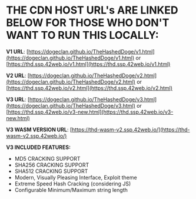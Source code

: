 
# THE CDN HOST URL's ARE LINKED BELOW FOR THOSE WHO DON'T WANT TO RUN THIS LOCALLY:

**V1 URL**: [https://dogeclan.github.io/TheHashedDoge/v1.html](https://dogeclan.github.io/TheHashedDoge/v1.html) or [https://thd.ssp.42web.io/v1.html](https://thd.ssp.42web.io/v1.html)

**V2 URL**: [https://dogeclan.github.io/TheHashedDoge/v2.html](https://dogeclan.github.io/TheHashedDoge/v2.html) or [https://thd.ssp.42web.io/v2.html](https://thd.ssp.42web.io/v2.html)

**V3 URL**: [https://dogeclan.github.io/TheHashedDoge/v3.html](https://dogeclan.github.io/TheHashedDoge/v3.html) or [https://thd.ssp.42web.io/v3-new.html](https://thd.ssp.42web.io/v3-new.html)

**V3 WASM VERSION URL**: [https://thd-wasm-v2.ssp.42web.io/](https://thd-wasm-v2.ssp.42web.io/)


**V3 INCLUDED FEATURES:**
- MD5 CRACKING SUPPORT
- SHA256 CRACKING SUPPORT
- SHA512 CRACKING SUPPORT
- Modern, Visually Pleasing Interface, Exploit theme
- Extreme Speed Hash Cracking (considering JS)
- Configurable Minimum/Maximum string length

